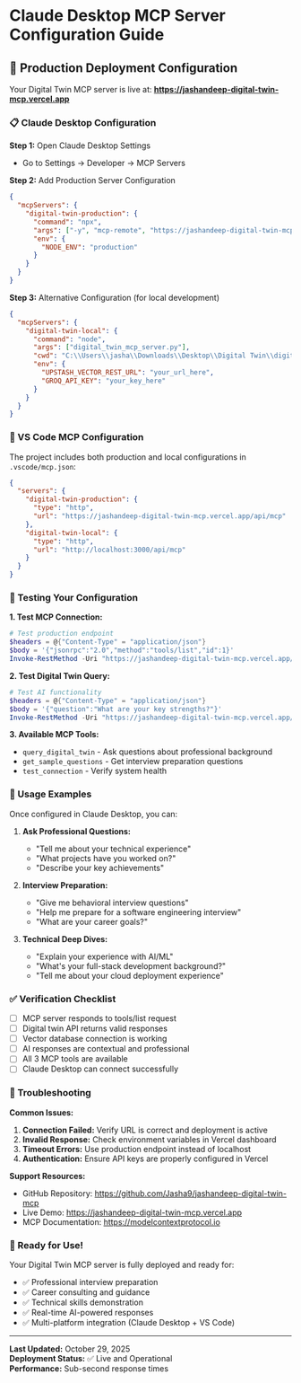 # Claude Desktop MCP Server Configuration Guide

## 🚀 Production Deployment Configuration

Your Digital Twin MCP server is live at: **https://jashandeep-digital-twin-mcp.vercel.app**

### 📋 Claude Desktop Configuration

**Step 1:** Open Claude Desktop Settings
- Go to Settings → Developer → MCP Servers

**Step 2:** Add Production Server Configuration
```json
{
  "mcpServers": {
    "digital-twin-production": {
      "command": "npx",
      "args": ["-y", "mcp-remote", "https://jashandeep-digital-twin-mcp.vercel.app/api/mcp"],
      "env": {
        "NODE_ENV": "production"
      }
    }
  }
}
```

**Step 3:** Alternative Configuration (for local development)
```json
{
  "mcpServers": {
    "digital-twin-local": {
      "command": "node",
      "args": ["digital_twin_mcp_server.py"],
      "cwd": "C:\\Users\\jasha\\Downloads\\Desktop\\Digital Twin\\digital-twin-workshop",
      "env": {
        "UPSTASH_VECTOR_REST_URL": "your_url_here",
        "GROQ_API_KEY": "your_key_here"
      }
    }
  }
}
```

### 🔧 VS Code MCP Configuration

The project includes both production and local configurations in `.vscode/mcp.json`:

```json
{
  "servers": {
    "digital-twin-production": {
      "type": "http",
      "url": "https://jashandeep-digital-twin-mcp.vercel.app/api/mcp"
    },
    "digital-twin-local": {
      "type": "http", 
      "url": "http://localhost:3000/api/mcp"
    }
  }
}
```

### 🧪 Testing Your Configuration

**1. Test MCP Connection:**
```powershell
# Test production endpoint
$headers = @{"Content-Type" = "application/json"}
$body = '{"jsonrpc":"2.0","method":"tools/list","id":1}'
Invoke-RestMethod -Uri "https://jashandeep-digital-twin-mcp.vercel.app/api/mcp" -Method POST -Headers $headers -Body $body
```

**2. Test Digital Twin Query:**
```powershell
# Test AI functionality
$headers = @{"Content-Type" = "application/json"}
$body = '{"question":"What are your key strengths?"}'
Invoke-RestMethod -Uri "https://jashandeep-digital-twin-mcp.vercel.app/api/digital-twin" -Method POST -Headers $headers -Body $body
```

**3. Available MCP Tools:**
- `query_digital_twin` - Ask questions about professional background
- `get_sample_questions` - Get interview preparation questions  
- `test_connection` - Verify system health

### 🎯 Usage Examples

Once configured in Claude Desktop, you can:

1. **Ask Professional Questions:**
   - "Tell me about your technical experience"
   - "What projects have you worked on?"
   - "Describe your key achievements"

2. **Interview Preparation:**
   - "Give me behavioral interview questions"
   - "Help me prepare for a software engineering interview"
   - "What are your career goals?"

3. **Technical Deep Dives:**
   - "Explain your experience with AI/ML"
   - "What's your full-stack development background?"
   - "Tell me about your cloud deployment experience"

### ✅ Verification Checklist

- [ ] MCP server responds to tools/list request
- [ ] Digital twin API returns valid responses  
- [ ] Vector database connection is working
- [ ] AI responses are contextual and professional
- [ ] All 3 MCP tools are available
- [ ] Claude Desktop can connect successfully

### 🔧 Troubleshooting

**Common Issues:**

1. **Connection Failed:** Verify URL is correct and deployment is active
2. **Invalid Response:** Check environment variables in Vercel dashboard
3. **Timeout Errors:** Use production endpoint instead of localhost
4. **Authentication:** Ensure API keys are properly configured in Vercel

**Support Resources:**
- GitHub Repository: https://github.com/Jasha9/jashandeep-digital-twin-mcp
- Live Demo: https://jashandeep-digital-twin-mcp.vercel.app
- MCP Documentation: https://modelcontextprotocol.io

### 🎉 Ready for Use!

Your Digital Twin MCP server is fully deployed and ready for:
- ✅ Professional interview preparation
- ✅ Career consulting and guidance  
- ✅ Technical skills demonstration
- ✅ Real-time AI-powered responses
- ✅ Multi-platform integration (Claude Desktop + VS Code)

---

**Last Updated:** October 29, 2025  
**Deployment Status:** ✅ Live and Operational  
**Performance:** Sub-second response times